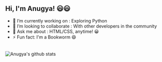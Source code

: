 ## Hi, I'm Anugya! 😃😃

- 🔭 I’m currently working on : Exploring Python
- 👯 I’m looking to collaborate : With other developers in the community
- 💬 Ask me about : HTML/CSS, anytime! 😀
- ⚡ Fun fact: I'm a Bookworm 😄
<br><br>

![Anugya's github stats](https://github-readme-stats.vercel.app/api?username=Anugya-Gogoi&show_icons=true&theme=gruvbox)



